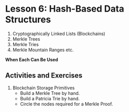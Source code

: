 # Lesson 6: Hash-Based Data Structures
1. Cryptographically Linked Lists (Blockchains)
2. Merkle Trees
3. Merkle Tries
4. Merkle Mountain Ranges etc.

**When Each Can Be Used**

## Activities and Exercises

1. Blockchain Storage Primitives
    - Build a Merkle Tree by hand.
    - Build a Patricia Trie by hand.
    - Circle the nodes required for a Merkle Proof.
